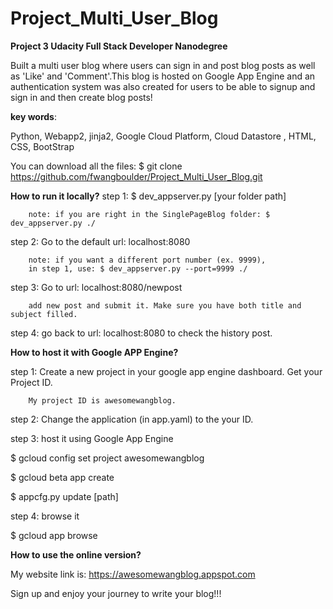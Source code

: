 # Project_Multi_User_Blog
**Project 3 Udacity Full Stack Developer Nanodegree**

Built a multi user blog where users can sign in and post blog posts as well as
'Like' and 'Comment'.This blog is hosted on Google App Engine and an authentication system
was also created for users to be able to signup and sign in and then create blog posts!

**key words**:

Python, Webapp2, jinja2, Google Cloud Platform,  Cloud Datastore , HTML, CSS, BootStrap

You can download all the files: $ git clone https://github.com/fwangboulder/Project_Multi_User_Blog.git

**How to run it locally?**
step 1: $ dev_appserver.py [your folder path]

        note: if you are right in the SinglePageBlog folder: $ dev_appserver.py ./

step 2: Go to the default url: localhost:8080

        note: if you want a different port number (ex. 9999),
        in step 1, use: $ dev_appserver.py --port=9999 ./

step 3: Go to url: localhost:8080/newpost

        add new post and submit it. Make sure you have both title and subject filled.

step 4: go back to url: localhost:8080 to check the history post.


**How to host it with Google APP Engine?**

step 1: Create a new project in your google app engine dashboard. Get your Project ID.

        My project ID is awesomewangblog.

step 2: Change the application (in app.yaml) to the your ID.

step 3: host it using Google App Engine

$ gcloud config set project awesomewangblog

$ gcloud beta app create

$ appcfg.py update [path]

step 4: browse it

$ gcloud app browse

**How to use the online version?**

My website link is: https://awesomewangblog.appspot.com

Sign up and enjoy your journey to write your blog!!!

